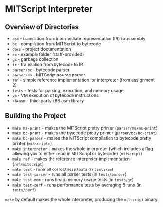 # MITScript Interpreter

## Overview of Directories
* `asm` - translation from intermediate representation (IR) to assembly
* `bc` - compilation from MITScript to bytecode
* `docs` - project documentation
* `ex` - example folder (staff-provided)
* `gc` - garbage collection
* `ir` - translation from bytecode to IR
* `parser/bc` - bytecode parser
* `parser/ms` - MITScript source parser
* `ref` - simple reference implementation for interpreter (from assignment 2)
* `tests` - tests for parsing, execution, and memory usage
* `vm` - VM execution of bytecode instructions
* `x64asm` - third-party x86 asm library

## Building the Project
* `make ms-print` - makes the MITScript pretty printer (`parser/ms/ms-print`)
* `make bc-print` - makes the bytecode pretty printer (`parser/bc/bc-print`)
* `make bc-parser` - makes the MITScript compilation to bytecode pretty printer (`mitscriptc`)
* `make interpreter` - makes the whole interpreter (which includes a flag allowing you to either read in MITScript or bytecode) (`mitscript`)
* `make ref` - makes the reference interpreter implementation (`ref/mitscript`)
* `make test` - runs all correctness tests (in `tests/vm`)
* `make test-parser` - runs all parser tests (in `tests/parser`)
* `make test-mem` - runs heap memory usage tests (in `tests/gc`)
* `make test-perf` - runs performance tests by averaging 5 runs (in `tests/perf`)

`make` by default makes the whole interpreter, producing the `mitscript` binary.

